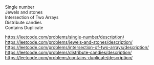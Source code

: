 Single number </br>
Jewels and stones </br>
Intersection of Two Arrays </br>
Distribute candies </br>
Contains Duplicate </br>

https://leetcode.com/problems/single-number/description/  </br>
https://leetcode.com/problems/jewels-and-stones/description/ </br>
https://leetcode.com/problems/intersection-of-two-arrays/description/ </br>
https://leetcode.com/problems/distribute-candies/description/ </br>
https://leetcode.com/problems/contains-duplicate/description/ </br>